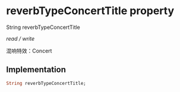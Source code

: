


# reverbTypeConcertTitle property







String reverbTypeConcertTitle
  
_<span class="feature">read / write</span>_



<p>混响特效：Concert</p>



## Implementation

```dart
String reverbTypeConcertTitle;
```







